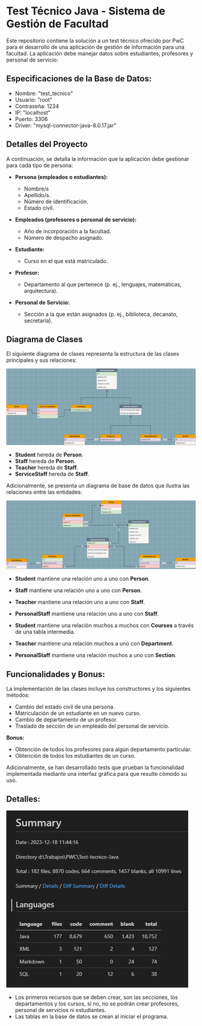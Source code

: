 # Test Técnico Java - Sistema de Gestión de Facultad

Este repositorio contiene la solución a un test técnico ofrecido por PwC para el desarrollo de una aplicación de gestión de información para una facultad. La aplicación debe manejar datos sobre estudiantes, profesores y personal de servicio:

## Especificaciones de la Base de Datos:

   - Nombre: "test_tecnico"
   - Usuario: "root"
   - Contraseña: 1234
   - IP: "localhost"
   - Puerto: 3306
   - Driver: "mysql-connector-java-8.0.17.jar" 

## Detalles del Proyecto

A continuación, se detalla la información que la aplicación debe gestionar para cada tipo de persona:

- **Persona (empleados o estudiantes):**
  - Nombre/s
  - Apellido/s.
  - Número de identificación.
  - Estado civil.

- **Empleados (profesores o personal de servicio):**
  - Año de incorporación a la facultad.
  - Número de despacho asignado.

- **Estudiante:**
  - Curso en el que está matriculado.

- **Profesor:**
  - Departamento al que pertenece (p. ej., lenguajes, matemáticas, arquitectura).

- **Personal de Servicio:**
  - Sección a la que están asignados (p. ej., biblioteca, decanato, secretaría).

## Diagrama de Clases

El siguiente diagrama de clases representa la estructura de las clases principales y sus relaciones:

![Diagrama de clases](Diagrama1.png)

- **Student** hereda de **Person**.
- **Staff** hereda de **Person**.
- **Teacher** hereda de **Staff**.
- **ServiceStaff** hereda de **Staff**.

Adicionalmente, se presenta un diagrama de base de datos que ilustra las relaciones entre las entidades:

![Diagrama de base de datos](Diagrama2.png)

- **Student** mantiene una relación uno a uno con **Person**.
- **Staff** mantiene una relación uno a uno con **Person**.
- **Teacher** mantiene una relación uno a uno con **Staff**.
- **PersonalStaff** mantiene una relación uno a uno con **Staff**.

- **Student** mantiene una relación muchos a muchos con **Courses** a través de una tabla intermedia.
- **Teacher** mantiene una relación muchos a uno con **Department**.
- **PersonalStaff** mantiene una relación muchos a uno con **Section**.

## Funcionalidades y Bonus:

La implementación de las clases incluye los constructores y los siguientes métodos:

- Cambio del estado civil de una persona.
- Matriculación de un estudiante en un nuevo curso.
- Cambio de departamento de un profesor.
- Traslado de sección de un empleado del personal de servicio.

**Bonus:**
- Obtención de todos los profesores para algún departamento particular.
- Obtención de todos los estudiantes de un curso.

Adicionalmente, se han desarrollado tests que prueban la funcionalidad implementada mediante una interfaz gráfica para que resulte cómodo su uso.

## Detalles:

![estadisticas](Estadistica1.png)

- Los primeros recursos que se deben crear, son las secciones, los departamentos y los cursos, si no, no se podrán crear profesores, personal de servicios ni estudiantes.
- Las tablas en la base de datos se crean al iniciar el programa.

